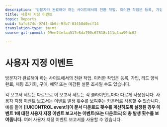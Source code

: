 ```yaml
---
description: '방문자가 완료해야 하는 사이트에서의 전환 작업. 이러한 작업은 등록, 가입, 리드 양식 완료, 채팅 초기화, 구매, 예약 또는 마감된 설문 조사일 수도 있습니다. '
title: 사용자 지정 이벤트
topic: Reports
uuid: 5afc574c-974f-4b6c-9fb7-03458d0ecf14
translation-type: tm+mt
source-git-commit: 99ee24efaa517e8da700c67818c111c4aa90dc02

---
```



# 사용자 지정 이벤트

방문자가 완료해야 하는 사이트에서의 전환 작업. 이러한 작업은 등록, 가입, 리드 양식 완료, 채팅 초기화, 구매, 예약 또는 마감된 설문 조사일 수도 있습니다. 

각 보고서 세트는 다르므로 이 보고서 세트는 각 클라이언트마다 다르게 사용됩니다. 사용자 지정 이벤트 보고서는 이벤트 발생 횟수를 보여주는 카운터로 사용할 수 있습니다. 예를 들어 **[!UICONTROL event1]이 문서 다운로드 횟수를 계산하도록 설정된 경우 이벤트 1에 대한 사용자 지정 이벤트 보고서는 이벤트(또는 다운로드)의 총 발생 횟수를 보여줍니다.** 여러 사용자 지정 이벤트 보고서를 사용할 수 있습니다.

